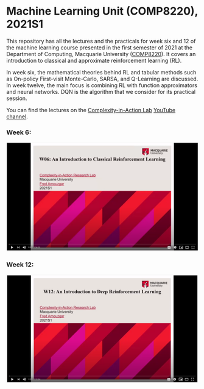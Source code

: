 # Machine Learning Unit (COMP8220), 2021S1

This repository has all the lectures and the practicals for week six and 12 of the machine learning course presented in the first semester of 2021 at the Department of Computing, Macquarie University ([COMP8220](https://unitguides.mq.edu.au/unit_offerings/137445/unit_guide)). It covers an introduction to classical and approximate reinforcement learning (RL). 

In week six, the mathematical theories behind RL and tabular methods such as On-policy First-visit Monte-Carlo, SARSA, and Q-Learning are discussed. In week twelve, the main focus is combining RL with function approximators and neural networks. DQN is the algorithm that we consider for its practical session.

You can find the lectures on the [Complexity-in-Action Lab](https://complexity-in-action.github.io/) [YouTube channel](https://www.youtube.com/channel/UCjFm74Qt7qIr_O0KkvdlW-Q).

### Week 6:

[![week 6](https://raw.githubusercontent.com/FredAmouzgar/comp8220_ML_2021S1/main/images/w06_YT.png)](https://www.youtube.com/channel/UCjFm74Qt7qIr_O0KkvdlW-Q)

### Week 12:

[![week 12](https://raw.githubusercontent.com/FredAmouzgar/comp8220_ML_2021S1/main/images/w12_YT.png)](https://www.youtube.com/channel/UCjFm74Qt7qIr_O0KkvdlW-Q)
